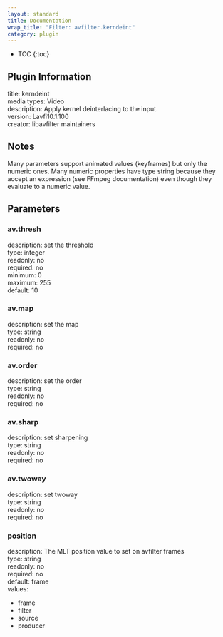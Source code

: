 ```yaml
---
layout: standard
title: Documentation
wrap_title: "Filter: avfilter.kerndeint"
category: plugin
---
```

* TOC
{:toc}

## Plugin Information

title: kerndeint  
media types:
Video  
description: Apply kernel deinterlacing to the input.  
version: Lavfi10.1.100  
creator: libavfilter maintainers  

## Notes

Many parameters support animated values (keyframes) but only the numeric ones. Many numeric properties have type string because they accept an expression (see FFmpeg documentation) even though they evaluate to a numeric value.

## Parameters

### av.thresh

  
description:
set the threshold  
type: integer  
readonly: no  
required: no  
minimum: 0  
maximum: 255  
default: 10  

### av.map

  
description:
set the map  
type: string  
readonly: no  
required: no  

### av.order

  
description:
set the order  
type: string  
readonly: no  
required: no  

### av.sharp

  
description:
set sharpening  
type: string  
readonly: no  
required: no  

### av.twoway

  
description:
set twoway  
type: string  
readonly: no  
required: no  

### position

  
description:
The MLT position value to set on avfilter frames  
type: string  
readonly: no  
required: no  
default: frame  
values:  

* frame
* filter
* source
* producer

